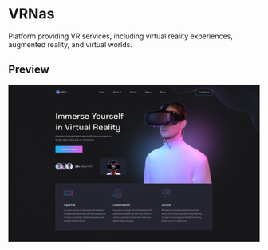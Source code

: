 # VRNas

Platform providing VR services, including virtual reality experiences, augmented reality, and virtual worlds.

## Preview

![vrnas-preview](./src/assets/vrnas-preview.png)